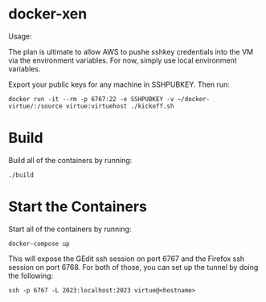 docker-xen
===========

Usage:

The plan is ultimate to allow AWS to pushe sshkey credentials into the VM via 
the environment variables. For now, simply use local environment variables.

Export your public keys for any machine in SSHPUBKEY.  Then run:

```
docker run -it --rm -p 6767:22 -e SSHPUBKEY -v ~/docker-virtue/:/source virtue:virtuehost ./kickoff.sh
```

Build
=====

Build all of the containers by running:

```
./build
```

Start the Containers
====================

Start all of the containers by running:

```
docker-compose up
```

This will expose the GEdit ssh session on port 6767 and the Firefox ssh session on port 6768.
For both of those, you can set up the tunnel by doing the following:

```
ssh -p 6767 -L 2023:localhost:2023 virtue@<hostname>
```
